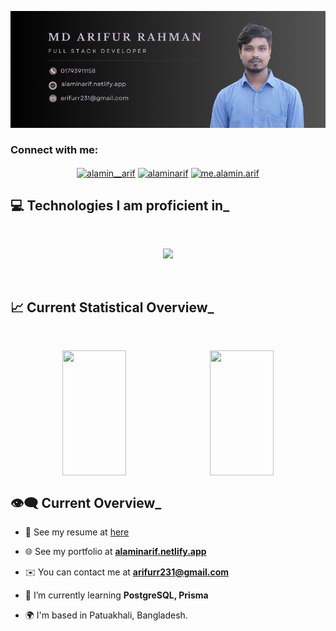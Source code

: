 <div  align="center">

![banner](/images/github-cover.png)

</div>

<!-- <h1 align="" style="margin-top: 1.5rem">Arifur Rahman</h1>
<h3 align="">Full Stack Web Developer </h3> -->

<!-- <p style=" max-width: 90%; text-align: justify; margin: 0  auto"  >
Hello! I’m Arifur Rahman. I have completed my Diploma in Engineering the department of Computer Technology from Barishal Polytechnic Institute. I have a strong skill set in front-end and back-end web development. My technical skills include HTML5, CSS3, Bootstrap, Tailwind CSS, JavaScript, TypeScript, Ant Design, ReactJS, React Router, Firebase Authentication, NextJS, Next Auth, and Redux for front-end development. On the back-end, I am proficient in Node.js, Express.js, MongoDB, Mongoose, and JWT. I have applied these technologies in various projects

</p> -->

</dive>

<h3 align="left">Connect with me:</h3>
<p align="center">
  <a href="https://wa.link/1izfp0" target="blank"><img align="center" src="https://raw.githubusercontent.com/rahuldkjain/github-profile-readme-generator/master/src/images/icons/Social/whatsapp.svg" alt="alamin__arif" height="30" width="40" /></a>
<a href="https://linkedin.com/in/alaminarif" target="blank"><img align="center" src="https://raw.githubusercontent.com/rahuldkjain/github-profile-readme-generator/master/src/images/icons/Social/linked-in-alt.svg" alt="alaminarif" height="30" width="40" /></a>
<a href="https://fb.com/alaminarif6" target="blank"><img align="center" src="https://raw.githubusercontent.com/rahuldkjain/github-profile-readme-generator/master/src/images/icons/Social/facebook.svg" alt="me.alamin.arif" height="30" width="40" /></a>

</p>

## :computer: Technologies I am proficient in\_

<br/>

<p align="center">
  <a href="https://skillicons.dev">
    <img src="https://skillicons.dev/icons?i=html,css,bootstrap,tailwind,javascript,typescript,mui,react,firebase,next,redux,nodejs,express,mongodb,postgres,prisma&perline=8" />
  </a>
</p>

<br/>

## :chart_with_upwards_trend: Current Statistical Overview\_

<br/>

<p align="center" style="display: flex; justify-content: center; align-items: center; flex-wrap: wrap; gap: 10px;">
  <img src="https://github-readme-streak-stats.herokuapp.com?user=alaminarif&theme=react&hide_border=true&background=161C27&stroke=0D1117&fire=fb8c00&sideLabels=fff&currStreakNum=fff&ring=fff&currStreakLabel=fff&sideNums=fff" style="height: 200px; width: 45%;" />
  <img src="https://github-readme-stats.vercel.app/api?username=alaminarif&theme=dark&hide_border=true&bg_color=161C27&stroke=0D1117&show_icons=true&icon_color=fb8c00&text_color=fff" style="height: 200px; width: 45%;" />

</p>

## 👁‍🗨 Current Overview\_

<div >

- 📄 See my resume at [here](https://shorturl.at/v9Wic)

- 🌐 See my portfolio at [**alaminarif.netlify.app**](https://alaminarif.netlify.app/)

- ✉️ You can contact me at **arifurr231@gmail.com**

- 🧠 I’m currently learning **PostgreSQL, Prisma**
- 🌍 I'm based in Patuakhali, Bangladesh.

</div>
<!-- &nbsp; -->
